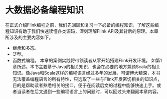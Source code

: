 # 大数据必备编程知识

在正式介绍Flink编程之前，我们先回顾和复习一下必备的编程知识，了解这些编程知识有助于我们快速读懂各类源码，深刻理解Flink API及其背后的原理。本章所涉及的主要内容如下。
- 继承和多态。
- 泛型。
- 函数式编程。
本章的案例实践将带领读者从零开始搭建Flink开发环境。
如第1章所述，本书主要基于Java的相关知识，也会在必要的地方兼顾Scala的相关知识。像Java和Scala这样的编程语言经过多年的发展，可谓博大精深，本书无法覆盖编程语言的所有特性，只选取了一些与Flink开发密切相关的知识点，目的是帮助读者熟悉相关的接口，便于在阅读后文的过程中能够快速上手。或者当读者在后文遇到一些编程语言上的问题时，可以回过头来翻阅本章内容。


```{tableofcontents}
```